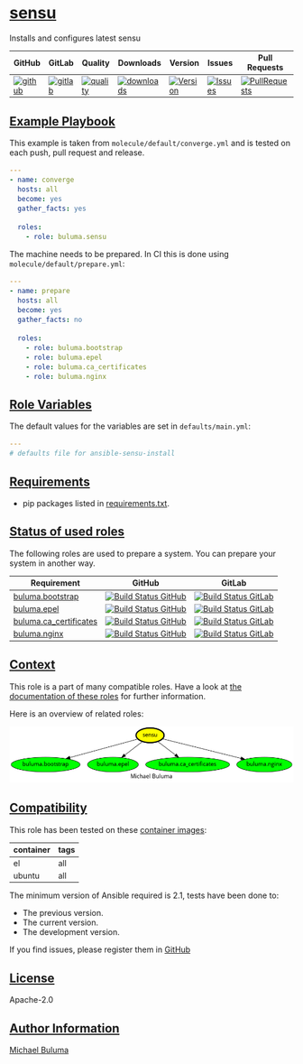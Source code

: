# [sensu](#sensu)

Installs and configures latest sensu

|GitHub|GitLab|Quality|Downloads|Version|Issues|Pull Requests|
|------|------|-------|---------|-------|------|-------------|
|[![github](https://github.com/buluma/ansible-role-sensu/workflows/Ansible%20Molecule/badge.svg)](https://github.com/buluma/ansible-role-sensu/actions)|[![gitlab](https://gitlab.com/buluma/ansible-role-sensu/badges/master/pipeline.svg)](https://gitlab.com/buluma/ansible-role-sensu)|[![quality](https://img.shields.io/ansible/quality/58624)](https://galaxy.ansible.com/buluma/sensu)|[![downloads](https://img.shields.io/ansible/role/d/58624)](https://galaxy.ansible.com/buluma/sensu)|[![Version](https://img.shields.io/github/release/buluma/ansible-role-sensu.svg)](https://github.com/buluma/ansible-role-sensu/releases/)|[![Issues](https://img.shields.io/github/issues/buluma/ansible-role-sensu.svg)](https://github.com/buluma/ansible-role-sensu/issues/)|[![PullRequests](https://img.shields.io/github/issues-pr-closed-raw/buluma/ansible-role-sensu.svg)](https://github.com/buluma/ansible-role-sensu/pulls/)|

## [Example Playbook](#example-playbook)

This example is taken from `molecule/default/converge.yml` and is tested on each push, pull request and release.
```yaml
---
- name: converge
  hosts: all
  become: yes
  gather_facts: yes

  roles:
    - role: buluma.sensu
```

The machine needs to be prepared. In CI this is done using `molecule/default/prepare.yml`:
```yaml
---
- name: prepare
  hosts: all
  become: yes
  gather_facts: no

  roles:
    - role: buluma.bootstrap
    - role: buluma.epel
    - role: buluma.ca_certificates
    - role: buluma.nginx
```


## [Role Variables](#role-variables)

The default values for the variables are set in `defaults/main.yml`:
```yaml
---
# defaults file for ansible-sensu-install
```

## [Requirements](#requirements)

- pip packages listed in [requirements.txt](https://github.com/buluma/ansible-role-sensu/blob/main/requirements.txt).

## [Status of used roles](#status-of-requirements)

The following roles are used to prepare a system. You can prepare your system in another way.

| Requirement | GitHub | GitLab |
|-------------|--------|--------|
|[buluma.bootstrap](https://galaxy.ansible.com/buluma/bootstrap)|[![Build Status GitHub](https://github.com/buluma/ansible-role-bootstrap/workflows/Ansible%20Molecule/badge.svg)](https://github.com/buluma/ansible-role-bootstrap/actions)|[![Build Status GitLab ](https://gitlab.com/buluma/ansible-role-bootstrap/badges/main/pipeline.svg)](https://gitlab.com/buluma/ansible-role-bootstrap)|
|[buluma.epel](https://galaxy.ansible.com/buluma/epel)|[![Build Status GitHub](https://github.com/buluma/ansible-role-epel/workflows/Ansible%20Molecule/badge.svg)](https://github.com/buluma/ansible-role-epel/actions)|[![Build Status GitLab ](https://gitlab.com/buluma/ansible-role-epel/badges/main/pipeline.svg)](https://gitlab.com/buluma/ansible-role-epel)|
|[buluma.ca_certificates](https://galaxy.ansible.com/buluma/ca_certificates)|[![Build Status GitHub](https://github.com/buluma/ansible-role-ca_certificates/workflows/Ansible%20Molecule/badge.svg)](https://github.com/buluma/ansible-role-ca_certificates/actions)|[![Build Status GitLab ](https://gitlab.com/buluma/ansible-role-ca_certificates/badges/main/pipeline.svg)](https://gitlab.com/buluma/ansible-role-ca_certificates)|
|[buluma.nginx](https://galaxy.ansible.com/buluma/nginx)|[![Build Status GitHub](https://github.com/buluma/ansible-role-nginx/workflows/Ansible%20Molecule/badge.svg)](https://github.com/buluma/ansible-role-nginx/actions)|[![Build Status GitLab ](https://gitlab.com/buluma/ansible-role-nginx/badges/main/pipeline.svg)](https://gitlab.com/buluma/ansible-role-nginx)|

## [Context](#context)

This role is a part of many compatible roles. Have a look at [the documentation of these roles](https://buluma.co.ke/) for further information.

Here is an overview of related roles:

![dependencies](https://raw.githubusercontent.com/buluma/ansible-role-sensu/png/requirements.png "Dependencies")

## [Compatibility](#compatibility)

This role has been tested on these [container images](https://hub.docker.com/u/buluma):

|container|tags|
|---------|----|
|el|all|
|ubuntu|all|

The minimum version of Ansible required is 2.1, tests have been done to:

- The previous version.
- The current version.
- The development version.



If you find issues, please register them in [GitHub](https://github.com/buluma/ansible-role-sensu/issues)

## [License](#license)

Apache-2.0

## [Author Information](#author-information)

[Michael Buluma](https://buluma.github.io/)

